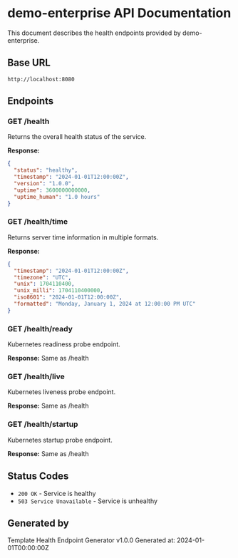 # demo-enterprise API Documentation

This document describes the health endpoints provided by demo-enterprise.

## Base URL

```
http://localhost:8080
```

## Endpoints

### GET /health

Returns the overall health status of the service.

**Response:**
```json
{
  "status": "healthy",
  "timestamp": "2024-01-01T12:00:00Z",
  "version": "1.0.0",
  "uptime": 3600000000000,
  "uptime_human": "1.0 hours"
}
```

### GET /health/time

Returns server time information in multiple formats.

**Response:**
```json
{
  "timestamp": "2024-01-01T12:00:00Z",
  "timezone": "UTC",
  "unix": 1704110400,
  "unix_milli": 1704110400000,
  "iso8601": "2024-01-01T12:00:00Z",
  "formatted": "Monday, January 1, 2024 at 12:00:00 PM UTC"
}
```

### GET /health/ready

Kubernetes readiness probe endpoint.

**Response:** Same as /health

### GET /health/live

Kubernetes liveness probe endpoint.

**Response:** Same as /health

### GET /health/startup

Kubernetes startup probe endpoint.

**Response:** Same as /health

## Status Codes

- `200 OK` - Service is healthy
- `503 Service Unavailable` - Service is unhealthy

## Generated by

Template Health Endpoint Generator v1.0.0
Generated at: 2024-01-01T00:00:00Z
